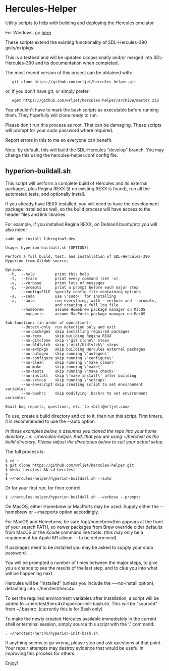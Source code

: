 # Hercules-Helper

Utility scripts to help with building and deploying the Hercules emulator

For Windows, go [here](https://github.com/wrljet/hercules-helper-windows)

These scripts extend the existing functionality of SDL-Hercules-390 gists/extpkgs.

This is a testbed and will be updated occassionally and/or merged
into SDL-Hercules-390 and its documentation when completed.

The most recent version of this project can be obtained with:
```
   git clone https://github.com/wrljet/hercules-helper.git
```
or, if you don't have git, or simply prefer:
```
   wget https://github.com/wrljet/hercules-helper/archive/master.zip
```

You shouldn't have to mark the bash scripts as executable before running them.
They hopefully will clone ready to run.

Please don't run this process as root.  That can be damaging.
These scripts will prompt for your sudo password where required.

Report errors in this to me so everyone can benefit.

Note: by default, this will build the SDL-Hercules "develop"
branch.  You may change this using the hercules-helper.conf
config file.

## hyperion-buildall.sh

This script will perform a complete build of Hercules and its external
packages, plus Regina REXX (if no existing REXX is found), run all the
automated tests, and optionally install.

If you already have REXX installed, you will need to have the development
package installed as well, so the build process will have access to the
header files and link libraries.

For example, if you installed Regina REXX, on Debian/Ubuntu/etc
you will also need:


```
sudo apt install libregina3-dev

```

```
Usage: hyperion-buildall.sh [OPTIONS]

Perform a full build, test, and installation of SDL-Hercules-390 Hyperion from GitHub sources

Options:
  -h,  --help         print this help
  -t,  --trace        print every command (set -x)
  -v,  --verbose      print lots of messages
  -p,  --prompts      print a prompt before each major step
       --config=FILE  specify config file containing options
  -s,  --sudo         use \'sudo\' for installing
  -a,  --auto         run everything, with --verbose and --prompts,
                      and creating a full log file
       --homebrew     assume Homebrew package manager on MacOS
       --macports     assume MacPorts package manager on MacOS

Sub-functions (in order of operation):
       --detect-only  run detection only and exit
       --no-packages  skip installing required packages
       --no-rexx      skip building Regina REXX
       --no-gitclone  skip \'git clone\' steps
       --no-bldlvlck  skip \'util/bldlvlck\' steps
       --no-extpkgs   skip building Hercules external packages
       --no-autogen   skip running \'autogen\'
       --no-configure skip running \'configure\'
       --no-clean     skip running \'make clean\'
       --no-make      skip running \'make\'
       --no-tests     skip running \'make check\'
       --no-install   skip \'make install\' after building
       --no-setcap    skip running \'setcap\'
       --no-envscript skip creating script to set environment variables
       --no-bashrc    skip modifying .bashrc to set environment variables

Email bug reports, questions, etc. to <bill@wrljet.com>
```

To use, create a build directory and cd to it, then run this script.
First timers, it is recommended to use the --auto option.

_In these examples below, it assumes you cloned the repo into your
home directory, i.e. ~/hercules-helper.  And, that you are using
~/herctest as the build directory.  Please adjust the directories
below to suit your actual setup._

The full process is:

```
$ cd ~
$ git clone https://github.com/wrljet/hercules-helper.git
$ mkdir herctest && cd herctest
$
$ ~/hercules-helper/hyperion-buildall.sh --auto
```

Or for your first run, for finer control:
```
$ ~/hercules-helper/hyperion-buildall.sh --verbose --prompts
```

On MacOS, either Homebrew or MacPorts may be used.
Supply either the --homebrew or --macports option accordingly.

For MacOS and Homebrew, be sure /opt/homebrew/bin appears at the front of your
search PATH, so newer packages from Brew override older defaults from MacOS or
the Xcode command line tools. (this may only be a requirement for Apple M1
silicon -- to be determined)

If packages need to be installed you may be asked to supply your sudo password.

You will be prompted a number of times between the major steps, to give you a chance
to see the results of the last step, and to clue you into what will be happening next.

Hercules will be "installed" (unless you include the ---no-install option), defaulting
into ~/herctest/herc4x

To set the required environment variables after installation, a script will be added
to ~/herctest/herc4x/hyperion-init-bash.sh.  This will be "sourced" from ~/.bashrc.
(currently this is for Bash only)

To make the newly created Hercules available immediately in the current shell
or terminal session, simply source this script with the '.' command:

```
. ~/herctest/herc4x/hyperion-init-bash.sh
```

If anything seems to go wrong, please stop and ask questions at that point.
Your repair attempts may destroy evidence that would be useful in improving
this process for others.

Enjoy!

